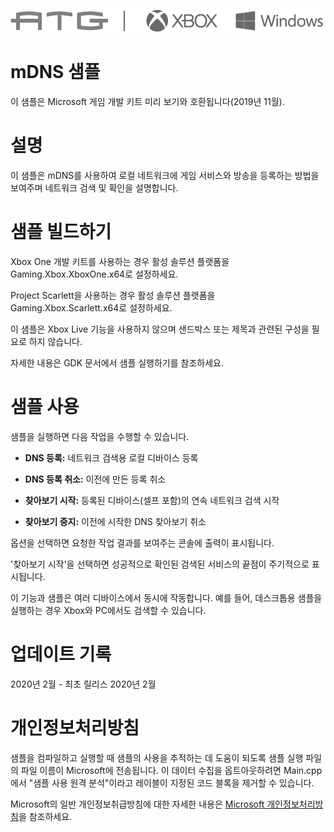   ![](./media/image1.png)

#   mDNS 샘플

이 샘플은 Microsoft 게임 개발 키트 미리 보기와 호환됩니다(2019년 11월).

# 설명

이 샘플은 mDNS를 사용하여 로컬 네트워크에 게임 서비스와 방송을 등록하는
방법을 보여주며 네트워크 검색 및 확인을 설명합니다.

# 샘플 빌드하기

Xbox One 개발 키트를 사용하는 경우 활성 솔루션 플랫폼을
Gaming.Xbox.XboxOne.x64로 설정하세요.

Project Scarlett을 사용하는 경우 활성 솔루션 플랫폼을
Gaming.Xbox.Scarlett.x64로 설정하세요.

이 샘플은 Xbox Live 기능을 사용하지 않으며 샌드박스 또는 제목과 관련된
구성을 필요로 하지 않습니다.

자세한 내용은 GDK 문서에서 샘플 실행하기를 참조하세요.

# 샘플 사용

샘플을 실행하면 다음 작업을 수행할 수 있습니다.

-   **DNS 등록:** 네트워크 검색용 로컬 디바이스 등록

-   **DNS 등록 취소:** 이전에 만든 등록 취소

-   **찾아보기 시작:** 등록된 디바이스(셀프 포함)의 연속 네트워크 검색
    시작

-   **찾아보기 중지:** 이전에 시작한 DNS 찾아보기 취소

옵션을 선택하면 요청한 작업 결과를 보여주는 콘솔에 출력이 표시됩니다.

'찾아보기 시작'을 선택하면 성공적으로 확인된 검색된 서비스의 끝점이
주기적으로 표시됩니다.

이 기능과 샘플은 여러 디바이스에서 동시에 작동합니다. 예를 들어,
데스크톱용 샘플을 실행하는 경우 Xbox와 PC에서도 검색할 수 있습니다.

# 업데이트 기록

2020년 2월 - 최초 릴리스 2020년 2월

# 개인정보처리방침

샘플을 컴파일하고 실행할 때 샘플의 사용을 추적하는 데 도움이 되도록 샘플
실행 파일의 파일 이름이 Microsoft에 전송됩니다. 이 데이터 수집을
옵트아웃하려면 Main.cpp에서 \"샘플 사용 원격 분석\"이라고 레이블이
지정된 코드 블록을 제거할 수 있습니다.

Microsoft의 일반 개인정보취급방침에 대한 자세한 내용은 [Microsoft
개인정보처리방침](https://privacy.microsoft.com/en-us/privacystatement/)을
참조하세요.
